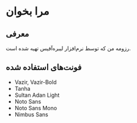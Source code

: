 # مرا بخوان

## معرفی

رزومه من که توسط نرم‌افزار لیبره‌آفیس تهیه شده است. 

## فونت‌های استفاده‌ شده

* Vazir, Vazir-Bold
* Tanha
* Sultan Adan Light
* Noto Sans
* Noto Sans Mono
* Nimbus Sans
